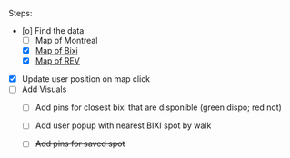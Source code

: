 Steps:
- [o] Find the data
    - [ ] Map of Montreal
    - [X] [Map of Bixi](https://gbfs.velobixi.com/gbfs/gbfs.json)
    - [X] [Map of REV](https://donnees.montreal.ca/en/dataset/pistes-cyclables/resource/0dc6612a-be66-406b-b2d9-59c9e1c65ebf)
- [X] Update user position on map click
- [ ] Add Visuals
    - [ ] Add pins for closest bixi that are disponible (green dispo; red not)
    - [ ] Add user popup with nearest BIXI spot by walk
    - [ ] ~~Add pins for saved spot~~



